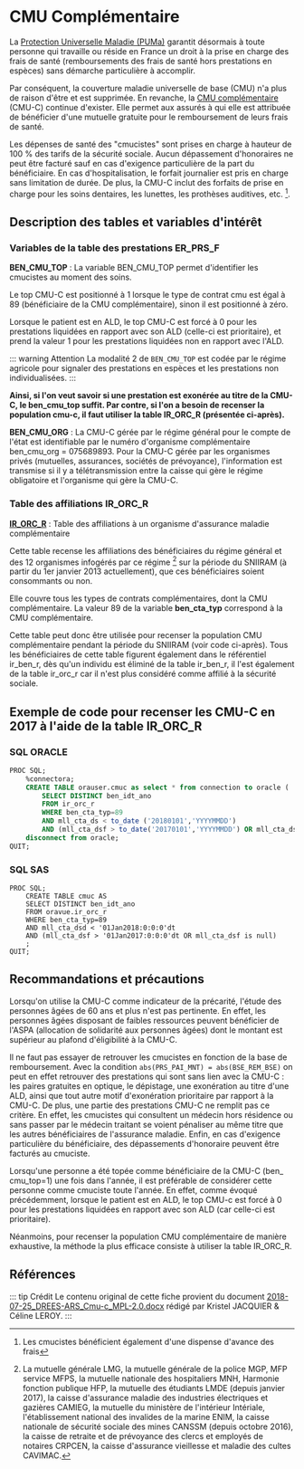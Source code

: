 # CMU Complémentaire
<!-- SPDX-License-Identifier: MPL-2.0 -->

La [Protection Universelle Maladie (PUMa)](https://www.ameli.fr/assure/droits-demarches/principes/protection-universelle-maladie) 
garantit désormais à toute personne qui travaille ou réside en France un droit à la prise en charge des frais de santé (remboursements des frais de santé hors prestations en espèces) sans démarche particulière à accomplir.

Par conséquent, la couverture maladie universelle de base (CMU) n'a plus de raison d'être et est supprimée. 
En revanche, la [CMU complémentaire](https://www.ameli.fr/assure/droits-demarches/difficultes-acces-droits-soins/complementaire-sante/cmu-complementaire) (CMU-C) continue d'exister. 
Elle permet aux assurés à qui elle est attribuée de bénéficier d'une mutuelle gratuite pour le remboursement de leurs frais de santé.

Les dépenses de santé des "cmucistes" sont prises en charge à hauteur de 100 % des tarifs de la sécurité sociale. 
Aucun dépassement d'honoraires ne peut être facturé sauf en cas d'exigence particulière de la part du bénéficiaire.
En cas d'hospitalisation, le forfait journalier est pris en charge sans limitation de durée. 
De plus, la CMU-C inclut des forfaits de prise en charge pour les soins dentaires, les lunettes, les prothèses auditives, etc. [^1].


## Description des tables et variables d'intérêt
### Variables de la table des prestations ER\_PRS\_F

**BEN_CMU_TOP** : La variable BEN_CMU_TOP permet d'identifier les cmucistes au moment des soins. 

Le top CMU-C est positionné à 1 lorsque le type de contrat cmu est égal à 89 (bénéficiaire de la CMU complémentaire), sinon il est positionné à zéro. 

Lorsque le patient est en ALD, le top CMU-C est forcé à 0 pour les prestations liquidées en rapport avec son ALD (celle-ci est prioritaire), et prend la valeur 1 pour les prestations liquidées non en rapport avec l'ALD.

::: warning Attention
La modalité 2 de `BEN_CMU_TOP` est codée par le régime agricole pour signaler des prestations en espèces et les prestations non individualisées. 
:::


**Ainsi, si l'on veut savoir si une prestation est exonérée au titre de la CMU-C, le ben_cmu_top suffit. Par contre, si l'on a besoin de recenser la population cmu-c, il faut utiliser la table IR_ORC_R (présentée ci-après).**

**BEN_CMU_ORG** : La CMU-C gérée par le régime général pour le compte de l'état est identifiable par le numéro d'organisme complémentaire ben_cmu_org = 075689893. 
Pour la CMU-C gérée par les organismes privés (mutuelles, assurances, sociétés de prévoyance), l'information est transmise si il y a télétransmission entre la caisse qui gère le régime obligatoire et l'organisme qui gère la CMU-C.

### Table des affiliations IR\_ORC\_R
**[IR\_ORC\_R](../tables/DCIR_DCIRS/IR_ORC_R.md)** : Table des affiliations à un organisme d'assurance maladie complémentaire 

Cette table recense les affiliations des bénéficiaires du régime général et des 12 organismes infogérés par ce régime [^2] sur la période du SNIIRAM (à partir du 1er janvier 2013 actuellement), que ces bénéficiaires soient consommants ou non.

Elle couvre tous les types de contrats complémentaires, dont la CMU complémentaire. La valeur 89 de la variable **ben_cta_typ**  correspond à la CMU complémentaire.

Cette table peut donc être utilisée pour recenser la population CMU complémentaire pendant la période du SNIIRAM (voir code ci-après). Tous les bénéficiaires de cette table figurent également dans le référentiel ir_ben_r, dès qu'un individu est éliminé de la table ir_ben_r, il l'est également de la table ir_orc_r car il n'est plus considéré comme affilié à la sécurité sociale.

## Exemple de code pour recenser les CMU-C en 2017 à l'aide de la table IR\_ORC\_R

### SQL ORACLE
```sql
PROC SQL;
    %connectora;
    CREATE TABLE orauser.cmuc as select * from connection to oracle (
        SELECT DISTINCT ben_idt_ano
        FROM ir_orc_r
        WHERE ben_cta_typ=89
        AND mll_cta_ds < to_date ('20180101','YYYYMMDD')
        AND (mll_cta_dsf > to_date('20170101','YYYYMMDD') OR mll_cta_dsf is null));
    disconnect from oracle;
QUIT;
```

### SQL SAS
```sas
PROC SQL;
    CREATE TABLE cmuc AS
    SELECT DISTINCT ben_idt_ano
    FROM oravue.ir_orc_r
    WHERE ben_cta_typ=89
    AND mll_cta_dsd < '01Jan2018:0:0:0'dt
    AND (mll_cta_dsf > '01Jan2017:0:0:0'dt OR mll_cta_dsf is null)
    ;
QUIT;
```

## Recommandations et précautions

Lorsqu'on utilise la CMU-C comme indicateur de la précarité, l'étude des personnes âgées de 60 ans et plus n'est pas pertinente. 
En effet, les personnes âgées disposant de faibles ressources peuvent bénéficier de l'ASPA (allocation de solidarité aux personnes âgées) dont le montant est supérieur au plafond d'éligibilité à la CMU-C. 

Il ne faut pas essayer de retrouver les cmucistes en fonction de la base de remboursement. 
Avec la condition `abs(PRS_PAI_MNT) = abs(BSE_REM_BSE)` on peut en effet retrouver des prestations qui sont sans lien avec la CMU-C : 
les paires gratuites en optique, le dépistage, une exonération au titre d'une ALD, ainsi que tout autre motif d'exonération prioritaire par rapport à la CMU-C.
De plus, une partie des prestations CMU-C ne remplit pas ce critère. 
En effet, les cmucistes qui consultent un médecin hors résidence ou sans passer par le médecin traitant se voient pénaliser au même titre que les autres bénéficiaires de l'assurance maladie. 
Enfin, en cas d'exigence particulière du bénéficiaire, des dépassements d'honoraire peuvent être facturés au cmuciste.

Lorsqu'une personne a été topée comme bénéficiaire de la CMU-C (ben_ cmu_top=1) une fois dans l'année, il est préférable de considérer cette personne comme cmuciste toute l'année. 
En effet, comme évoqué précédemment, lorsque le patient est en ALD, le top CMU-c est forcé à 0 pour les prestations liquidées en rapport avec son ALD (car celle-ci est prioritaire).

Néanmoins, pour recenser la population CMU complémentaire de manière exhaustive, la méthode la plus efficace consiste à utiliser la table IR_ORC_R.

## Références

::: tip Crédit
Le contenu original de cette fiche provient du document [2018-07-25_DREES-ARS_Cmu-c_MPL-2.0.docx](../files/DREES/2018-07-25_DREES-ARS_Cmu-c_MPL-2.0.docx) rédigé par Kristel JACQUIER & Céline LEROY.
:::

[^1]: Les cmucistes bénéficient également d'une dispense d'avance des frais

[^2]: La mutuelle générale LMG, la mutuelle générale de la police MGP, MFP service MFPS, la mutuelle nationale des hospitaliers MNH, Harmonie fonction publique HFP, la mutuelle des étudiants LMDE (depuis janvier 2017), la caisse d'assurance maladie des industries électriques et gazières CAMIEG, la mutuelle du ministère de l'intérieur Intériale, l'établissement national des invalides de la marine ENIM, la caisse nationale de sécurité sociale des mines CANSSM (depuis octobre 2016), la caisse de retraite et de prévoyance des clercs et employés de notaires CRPCEN, la caisse d'assurance vieillesse et maladie des cultes CAVIMAC.